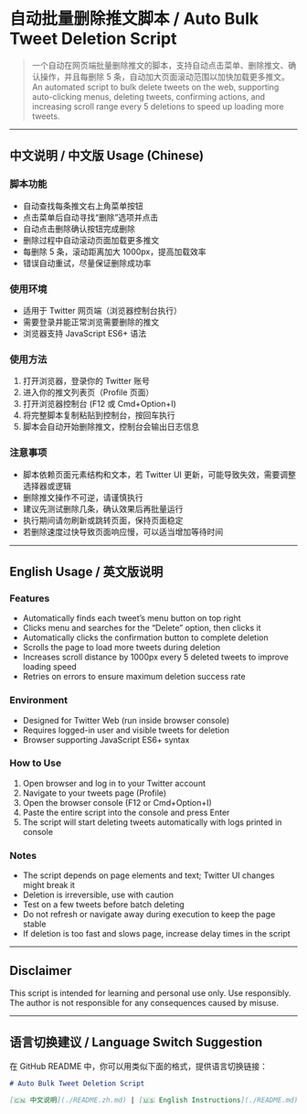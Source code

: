 # 自动批量删除推文脚本 / Auto Bulk Tweet Deletion Script

> 一个自动在网页端批量删除推文的脚本，支持自动点击菜单、删除推文、确认操作，并且每删除 5 条，自动加大页面滚动范围以加快加载更多推文。  
> An automated script to bulk delete tweets on the web, supporting auto-clicking menus, deleting tweets, confirming actions, and increasing scroll range every 5 deletions to speed up loading more tweets.

---

## 中文说明 / 中文版 Usage (Chinese)

### 脚本功能

- 自动查找每条推文右上角菜单按钮  
- 点击菜单后自动寻找“删除”选项并点击  
- 自动点击删除确认按钮完成删除  
- 删除过程中自动滚动页面加载更多推文  
- 每删除 5 条，滚动距离加大 1000px，提高加载效率  
- 错误自动重试，尽量保证删除成功率

### 使用环境

- 适用于 Twitter 网页端（浏览器控制台执行）  
- 需要登录并能正常浏览需要删除的推文  
- 浏览器支持 JavaScript ES6+ 语法

### 使用方法

1. 打开浏览器，登录你的 Twitter 账号  
2. 进入你的推文列表页（Profile 页面）  
3. 打开浏览器控制台 (F12 或 Cmd+Option+I)  
4. 将完整脚本复制粘贴到控制台，按回车执行  
5. 脚本会自动开始删除推文，控制台会输出日志信息

### 注意事项

- 脚本依赖页面元素结构和文本，若 Twitter UI 更新，可能导致失效，需要调整选择器或逻辑  
- 删除推文操作不可逆，请谨慎执行  
- 建议先测试删除几条，确认效果后再批量运行  
- 执行期间请勿刷新或跳转页面，保持页面稳定  
- 若删除速度过快导致页面响应慢，可以适当增加等待时间

---

## English Usage / 英文版说明

### Features

- Automatically finds each tweet’s menu button on top right  
- Clicks menu and searches for the “Delete” option, then clicks it  
- Automatically clicks the confirmation button to complete deletion  
- Scrolls the page to load more tweets during deletion  
- Increases scroll distance by 1000px every 5 deleted tweets to improve loading speed  
- Retries on errors to ensure maximum deletion success rate

### Environment

- Designed for Twitter Web (run inside browser console)  
- Requires logged-in user and visible tweets for deletion  
- Browser supporting JavaScript ES6+ syntax

### How to Use

1. Open browser and log in to your Twitter account  
2. Navigate to your tweets page (Profile)  
3. Open the browser console (F12 or Cmd+Option+I)  
4. Paste the entire script into the console and press Enter  
5. The script will start deleting tweets automatically with logs printed in console

### Notes

- The script depends on page elements and text; Twitter UI changes might break it  
- Deletion is irreversible, use with caution  
- Test on a few tweets before batch deleting  
- Do not refresh or navigate away during execution to keep the page stable  
- If deletion is too fast and slows page, increase delay times in the script

---

## Disclaimer

This script is intended for learning and personal use only. Use responsibly. The author is not responsible for any consequences caused by misuse.

---

## 语言切换建议 / Language Switch Suggestion

在 GitHub README 中，你可以用类似下面的格式，提供语言切换链接：

```markdown
# Auto Bulk Tweet Deletion Script

[🇨🇳 中文说明](./README.zh.md) | [🇺🇸 English Instructions](./README.md)